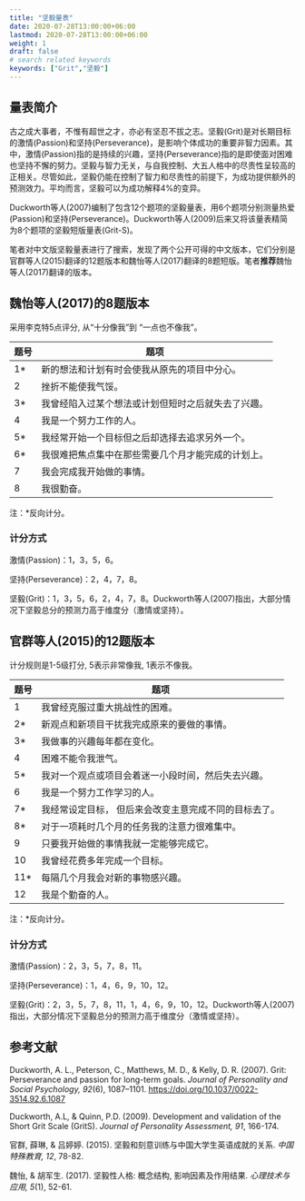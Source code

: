 ```yaml
---
title: "坚毅量表"
date: 2020-07-28T13:00:00+06:00
lastmod: 2020-07-28T13:00:00+06:00
weight: 1
draft: false
# search related keywords
keywords: ["Grit","坚毅"]
---
```

## 量表简介

古之成大事者，不惟有超世之才，亦必有坚忍不拔之志。坚毅(Grit)是对长期目标的激情(Passion)和坚持(Perseverance)，是影响个体成功的重要非智力因素。其中，激情(Passion)指的是持续的兴趣，坚持(Perseverance)指的是即使面对困难也坚持不懈的努力。坚毅与智力无关，与自我控制、大五人格中的尽责性呈较高的正相关。尽管如此，坚毅仍能在控制了智力和尽责性的前提下，为成功提供额外的预测效力。平均而言，坚毅可以为成功解释4%的变异。

Duckworth等人(2007)编制了包含12个题项的坚毅量表，用6个题项分别测量热爱(Passion)和坚持(Perseverance)。Duckworth等人(2009)后来又将该量表精简为8个题项的坚毅短版量表(Grit-S)。

笔者对中文版坚毅量表进行了搜索，发现了两个公开可得的中文版本，它们分别是官群等人(2015)翻译的12题版本和魏怡等人(2017)翻译的8题短版。笔者**推荐**魏怡等人(2017)翻译的版本。

## 魏怡等人(2017)的8题版本

采用李克特5点评分, 从“十分像我”到 “一点也不像我”。

题号|题项
-|-
1*|新的想法和计划有时会使我从原先的项目中分心。
2|挫折不能使我气馁。
3*|我曾经陷入过某个想法或计划但短时之后就失去了兴趣。
4|我是一个努力工作的人。
5*|我经常开始一个目标但之后却选择去追求另外一个。
6*|我很难把焦点集中在那些需要几个月才能完成的计划上。
7|我会完成我开始做的事情。
8|我很勤奋。

注：*反向计分。

### 计分方式

激情(Passion)：1，3，5，6。

坚持(Perseverance)：2，4，7，8。

坚毅(Grit)：1，3，5，6，2，4，7，8。Duckworth等人(2007)指出，大部分情况下坚毅总分的预测力高于维度分（激情或坚持）。


## 官群等人(2015)的12题版本

计分规则是1-5级打分, 5表示非常像我, 1表示不像我。

题号|题项
-|-
1|我曾经克服过重大挑战性的困难。
2*|新观点和新项目干扰我完成原来的要做的事情。
3*|我做事的兴趣每年都在变化。
4|困难不能令我泄气。
5*|我对一个观点或项目会着迷一小段时间，然后失去兴趣。
6|我是一个努力工作学习的人。
7*|我经常设定目标， 但后来会改变主意完成不同的目标去了。
8*|对于一项耗时几个月的任务我的注意力很难集中。
9|只要我开始做的事情我就一定能够完成它。
10|我曾经花费多年完成一个目标。
11*|每隔几个月我会对新的事物感兴趣。
12|我是个勤奋的人。

注：*反向计分。

### 计分方式

激情(Passion)：2，3，5，7，8，11。

坚持(Perseverance)：1，4，6，9，10，12。

坚毅(Grit)：2，3，5，7，8，11，1，4，6，9，10，12。Duckworth等人(2007)指出，大部分情况下坚毅总分的预测力高于维度分（激情或坚持）。


## 参考文献

Duckworth, A. L., Peterson, C., Matthews, M. D., & Kelly, D. R. (2007). Grit: Perseverance and passion for long-term goals. *Journal of Personality and Social Psychology, 92*(6), 1087–1101. https://doi.org/10.1037/0022-3514.92.6.1087

Duckworth, A.L, & Quinn, P.D. (2009). Development and validation of the Short Grit Scale (GritS). *Journal of Personality Assessment, 91*, 166-174.

官群, 薛琳, & 吕婷婷. (2015). 坚毅和刻意训练与中国大学生英语成就的关系. *中国特殊教育, 12*, 78-82.

魏怡, & 胡军生. (2017). 坚毅性人格: 概念结构, 影响因素及作用结果. *心理技术与应用, 5*(1), 52-61.
